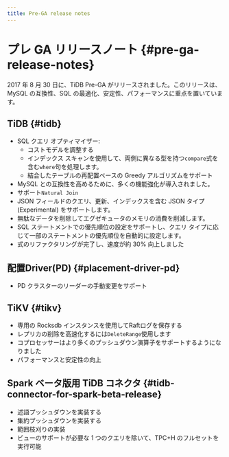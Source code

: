 ```yaml
---
title: Pre-GA release notes
---
```


# プレ GA リリースノート {#pre-ga-release-notes}

2017 年 8 月 30 日に、TiDB Pre-GA がリリースされました。このリリースは、MySQL の互換性、SQL の最適化、安定性、パフォーマンスに重点を置いています。

## TiDB {#tidb}

-   SQL クエリ オプティマイザー:
    -   コストモデルを調整する
    -   インデックス スキャンを使用して、両側に異なる型を持つ`compare`式を含む`where`句を処理します。
    -   結合したテーブルの再配置ベースの Greedy アルゴリズムをサポート
-   MySQL との互換性を高めるために、多くの機能強化が導入されました。
-   サポート`Natural Join`
-   JSON フィールドのクエリ、更新、インデックスを含む JSON タイプ (Experimental) をサポートします。
-   無駄なデータを削除してエグゼキュータのメモリの消費を削減します。
-   SQL ステートメントでの優先順位の設定をサポートし、クエリ タイプに応じて一部のステートメントの優先順位を自動的に設定します。
-   式のリファクタリングが完了し、速度が約 30% 向上しました

## 配置Driver(PD) {#placement-driver-pd}

-   PD クラスターのリーダーの手動変更をサポート

## TiKV {#tikv}

-   専用の Rocksdb インスタンスを使用してRaftログを保存する
-   レプリカの削除を高速化するには`DeleteRange`使用します
-   コプロセッサーはより多くのプッシュダウン演算子をサポートするようになりました
-   パフォーマンスと安定性の向上

## Spark ベータ版用 TiDB コネクタ {#tidb-connector-for-spark-beta-release}

-   述語プッシュダウンを実装する
-   集約プッシュダウンを実装する
-   範囲枝刈りの実装
-   ビューのサポートが必要な 1 つのクエリを除いて、TPC+H のフルセットを実行可能
